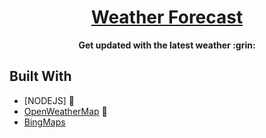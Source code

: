 <h1 align="center"><a href="https://weather-application-cycnade.herokuapp.com/">Weather Forecast</a></h1>

<p align="center"><b>Get updated with the latest weather :grin:</b></p>


## Built With

* [NODEJS]  🔧
* [OpenWeatherMap](https://openweathermap.org/) 🌈
* [BingMaps](https://docs.microsoft.com/en-us/bingmaps/) 
